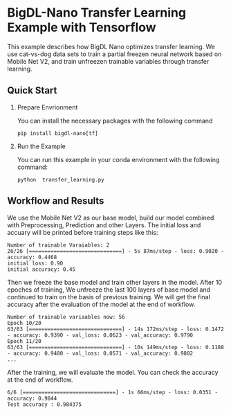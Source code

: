 # BigDL-Nano Transfer Learning Example with Tensorflow

This example describes how BigDL Nano optimizes transfer learning. 
We use cat-vs-dog data sets to train a partial freezen neural network based on Mobile Net V2, and train unfreezen trainable variables through transfer learning.

## Quick Start
1. Prepare Envrionment

    You can install the necessary packages with the following command
    ```
    pip install bigdl-nano[tf]
    ```
2. Run the Example

    You can run this example in your conda environment with the following command:
    ```
    python  transfer_learning.py
    ```


## Workflow and Results
We use the Mobile Net V2 as our base model, build our model combined with Preprocessing, Prediction and other Layers. The initial loss and accuary will be printed before training steps like this:

```
Number of trainable Varaiables: 2
26/26 [==============================] - 5s 87ms/step - loss: 0.9020 - accuracy: 0.4468
initial loss: 0.90
initial accuracy: 0.45
```

Then we freeze the base model and train other layers in the model. After 10 epoches of training, We unfreeze the last 100 layers of base model and continued to train on the basis of previous training. We will get the final accuracy after the evaluation of the model at the end of workflow.

```
Number of trainable variaables now: 56
Epoch 10/20
63/63 [==============================] - 14s 172ms/step - loss: 0.1472 - accuracy: 0.9390 - val_loss: 0.0623 - val_accuracy: 0.9790
Epoch 11/20
63/63 [==============================] - 10s 149ms/step - loss: 0.1188 - accuracy: 0.9480 - val_loss: 0.0571 - val_accuracy: 0.9802
...
```

After the training, we will evaluate the model. You can check the accuracy at the end of workflow. 

```
6/6 [==============================] - 1s 66ms/step - loss: 0.0351 - accuracy: 0.9844
Test accuracy : 0.984375
```